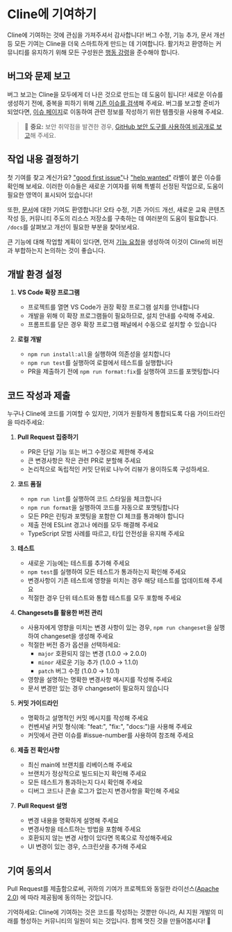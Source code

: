 # Cline에 기여하기

Cline에 기여하는 것에 관심을 가져주셔서 감사합니다! 버그 수정, 기능 추가, 문서 개선 등 모든 기여는 Cline을 더욱 스마트하게 만드는 데 기여합니다. 활기차고 환영하는 커뮤니티를 유지하기 위해 모든 구성원은 [행동 강령](CODE_OF_CONDUCT.md)을 준수해야 합니다.

## 버그와 문제 보고

버그 보고는 Cline을 모두에게 더 나은 것으로 만드는 데 도움이 됩니다! 새로운 이슈를 생성하기 전에, 중복을 피하기 위해 [기존 이슈를 검색](https://github.com/cline/cline/issues)해 주세요. 버그를 보고할 준비가 되었다면, [이슈 페이지](https://github.com/cline/cline/issues/new/choose)로 이동하여 관련 정보를 작성하기 위한 템플릿을 사용해 주세요.

<blockquote class='warning-note'>
    🔐 <b>중요:</b> 보안 취약점을 발견한 경우, <a href="https://github.com/cline/cline/security/advisories/new">GitHub 보안 도구를 사용하여 비공개로 보고</a>해 주세요.
</blockquote>

## 작업 내용 결정하기

첫 기여를 찾고 계신가요? ["good first issue"](https://github.com/cline/cline/labels/good%20first%20issue)나 ["help wanted"](https://github.com/cline/cline/labels/help%20wanted) 라벨이 붙은 이슈를 확인해 보세요. 이러한 이슈들은 새로운 기여자를 위해 특별히 선정된 작업으로, 도움이 필요한 영역이 표시되어 있습니다!

또한, [문서](https://github.com/cline/cline/tree/main/docs)에 대한 기여도 환영합니다! 오타 수정, 기존 가이드 개선, 새로운 교육 콘텐츠 작성 등, 커뮤니티 주도의 리소스 저장소를 구축하는 데 여러분의 도움이 필요합니다. `/docs`를 살펴보고 개선이 필요한 부분을 찾아보세요.

큰 기능에 대해 작업할 계획이 있다면, 먼저 [기능 요청](https://github.com/cline/cline/discussions/categories/feature-requests?discussions_q=is%3Aopen+category%3A%22Feature+Requests%22+sort%3Atop)을 생성하여 이것이 Cline의 비전과 부합하는지 논의하는 것이 좋습니다.

## 개발 환경 설정

1. **VS Code 확장 프로그램**

    - 프로젝트를 열면 VS Code가 권장 확장 프로그램 설치를 안내합니다
    - 개발을 위해 이 확장 프로그램들이 필요하므로, 설치 안내를 수락해 주세요.
    - 프롬프트를 닫은 경우 확장 프로그램 패널에서 수동으로 설치할 수 있습니다

2. **로컬 개발**
    - `npm run install:all`을 실행하여 의존성을 설치합니다
    - `npm run test`를 실행하여 로컬에서 테스트를 실행합니다
    - PR을 제출하기 전에 `npm run format:fix`를 실행하여 코드를 포맷팅합니다

## 코드 작성과 제출

누구나 Cline에 코드를 기여할 수 있지만, 기여가 원활하게 통합되도록 다음 가이드라인을 따라주세요:

1. **Pull Request 집중하기**

    - PR은 단일 기능 또는 버그 수정으로 제한해 주세요
    - 큰 변경사항은 작은 관련 PR로 분할해 주세요
    - 논리적으로 독립적인 커밋 단위로 나누어 리뷰가 용이하도록 구성하세요.

2. **코드 품질**

    - `npm run lint`를 실행하여 코드 스타일을 체크합니다
    - `npm run format`을 실행하여 코드를 자동으로 포맷팅합니다
    - 모든 PR은 린팅과 포맷팅을 포함한 CI 체크를 통과해야 합니다
    - 제출 전에 ESLint 경고나 에러를 모두 해결해 주세요
    - TypeScript 모범 사례를 따르고, 타입 안전성을 유지해 주세요

3. **테스트**

    - 새로운 기능에는 테스트를 추가해 주세요
    - `npm test`를 실행하여 모든 테스트가 통과하는지 확인해 주세요
    - 변경사항이 기존 테스트에 영향을 미치는 경우 해당 테스트를 업데이트해 주세요
    - 적절한 경우 단위 테스트와 통합 테스트를 모두 포함해 주세요

4. **Changesets를 활용한 버전 관리**

    - 사용자에게 영향을 미치는 변경 사항이 있는 경우, `npm run changeset`을 실행하여 changeset을 생성해 주세요
    - 적절한 버전 증가 옵션을 선택하세요:
        - `major` 호환되지 않는 변경 (1.0.0 → 2.0.0)
        - `minor` 새로운 기능 추가 (1.0.0 → 1.1.0)
        - `patch` 버그 수정 (1.0.0 → 1.0.1)
    - 영향을 설명하는 명확한 변경사항 메시지를 작성해 주세요
    - 문서 변경만 있는 경우 changeset이 필요하지 않습니다

5. **커밋 가이드라인**

    - 명확하고 설명적인 커밋 메시지를 작성해 주세요
    - 컨벤셔널 커밋 형식(예: "feat:", "fix:", "docs:")을 사용해 주세요
    - 커밋에서 관련 이슈를 #issue-number를 사용하여 참조해 주세요

6. **제출 전 확인사항**

    - 최신 main에 브랜치를 리베이스해 주세요
    - 브랜치가 정상적으로 빌드되는지 확인해 주세요
    - 모든 테스트가 통과하는지 다시 확인해 주세요
    - 디버그 코드나 콘솔 로그가 없는지 변경사항을 확인해 주세요

7. **Pull Request 설명**
    - 변경 내용을 명확하게 설명해 주세요
    - 변경사항을 테스트하는 방법을 포함해 주세요
    - 호환되지 않는 변경 사항이 있다면 목록으로 작성해주세요
    - UI 변경이 있는 경우, 스크린샷을 추가해 주세요

## 기여 동의서

Pull Request를 제출함으로써, 귀하의 기여가 프로젝트와 동일한 라이선스([Apache 2.0](/LICENSE)) 에 따라 제공됨에 동의하는 것입니다.

기억하세요: Cline에 기여하는 것은 코드를 작성하는 것뿐만 아니라, AI 지원 개발의 미래를 형성하는 커뮤니티의 일원이 되는 것입니다. 함께 멋진 것을 만들어봅시다! 🚀
